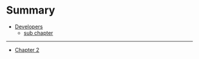 # Summary

- [Developers](./developers.md)
    - [sub chapter](./chapter_1_sub.md)
---
- [Chapter 2]()
